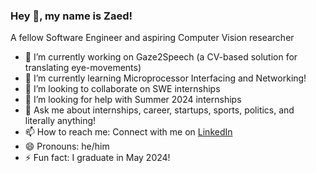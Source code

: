 ### Hey 👋, my name is Zaed!

A fellow Software Engineer and aspiring Computer Vision researcher

- 🔭 I’m currently working on Gaze2Speech (a CV-based solution for translating eye-movements)
- 🌱 I’m currently learning Microprocessor Interfacing and Networking!
- 👯 I’m looking to collaborate on SWE internships
- 🤔 I’m looking for help with Summer 2024 internships
- 💬 Ask me about internships, career, startups, sports, politics, and literally anything!
- 📫 How to reach me: Connect with me on [LinkedIn](https://www.linkedin.com/in/mohammad-zaed-iqbal-khan-658517230/)
- 😄 Pronouns: he/him
- ⚡ Fun fact: I graduate in May 2024!
